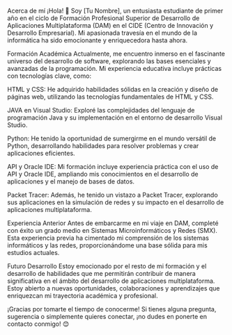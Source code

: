 Acerca de mí
¡Hola! 👋 Soy [Tu Nombre], un entusiasta estudiante de primer año en el ciclo de Formación Profesional Superior de Desarrollo de Aplicaciones Multiplataforma (DAM) en el CIDE (Centro de Innovación y Desarrollo Empresarial). Mi apasionada travesía en el mundo de la informática ha sido emocionante y enriquecedora hasta ahora.

Formación Académica
Actualmente, me encuentro inmerso en el fascinante universo del desarrollo de software, explorando las bases esenciales y avanzadas de la programación. Mi experiencia educativa incluye prácticas con tecnologías clave, como:

HTML y CSS: He adquirido habilidades sólidas en la creación y diseño de páginas web, utilizando las tecnologías fundamentales de HTML y CSS.

JAVA en Visual Studio: Exploré las complejidades del lenguaje de programación Java y su implementación en el entorno de desarrollo Visual Studio.

Python: He tenido la oportunidad de sumergirme en el mundo versátil de Python, desarrollando habilidades para resolver problemas y crear aplicaciones eficientes.

API y Oracle IDE: Mi formación incluye experiencia práctica con el uso de API y Oracle IDE, ampliando mis conocimientos en el desarrollo de aplicaciones y el manejo de bases de datos.

Packet Tracer: Además, he tenido un vistazo a Packet Tracer, explorando sus aplicaciones en la simulación de redes y su impacto en el desarrollo de aplicaciones multiplataforma.

Experiencia Anterior
Antes de embarcarme en mi viaje en DAM, completé con éxito un grado medio en Sistemas Microinformáticos y Redes (SMX). Esta experiencia previa ha cimentado mi comprensión de los sistemas informáticos y las redes, proporcionándome una base sólida para mis estudios actuales.

Futuro Desarrollo
Estoy emocionado por el resto de mi formación y el desarrollo de habilidades que me permitirán contribuir de manera significativa en el ámbito del desarrollo de aplicaciones multiplataforma. Estoy abierto a nuevas oportunidades, colaboraciones y aprendizajes que enriquezcan mi trayectoria académica y profesional.

¡Gracias por tomarte el tiempo de conocerme! Si tienes alguna pregunta, sugerencia o simplemente quieres conectar, ¡no dudes en ponerte en contacto conmigo! 😊
<!--
**ijasinsky/ijasinsky** is a ✨ _special_ ✨ repository because its `README.md` (this file) appears on your GitHub profile.

Here are some ideas to get you started:

- 🔭 I’m currently working on ...
- 🌱 I’m currently learning ...
- 👯 I’m looking to collaborate on ...
- 🤔 I’m looking for help with ...
- 💬 Ask me about ...
- 📫 How to reach me: ...
- 😄 Pronouns: ...
- ⚡ Fun fact: ...
-->
